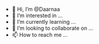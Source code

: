 - 👋 Hi, I’m @Daarnaa
- 👀 I’m interested in ...
- 🌱 I’m currently learning ...
- 💞️ I’m looking to collaborate on ...
- 📫 How to reach me ...

<!---
Daarnaa/Daarnaa is a ✨ special ✨ repository because its `README.md` (this file) appears on your GitHub profile.
You can click the Preview link to take a look at your changes.
--->
